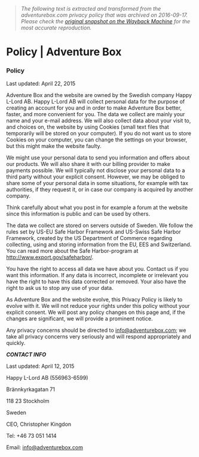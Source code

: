 > *The following text is extracted and transformed from the adventurebox.com privacy policy that was archived on 2016-09-17. Please check the [original snapshot on the Wayback Machine](https://web.archive.org/web/20160917114148id_/http%3A//blog.adventurebox.com/policy) for the most accurate reproduction.*

# Policy | Adventure Box

### Policy

Last updated: April 22, 2015

Adventure Box and the website are owned by the Swedish company Happy L-Lord AB. Happy L-Lord AB will collect personal data for the purpose of creating an account for you and in order to make Adventure Box better, faster, and more convenient for you. The data we collect are mainly your name and your e-mail address. We will also collect data about your visit to, and choices on, the website by using Cookies (small text files that temporarily will be stored on your computer). If you do not want us to store Cookies on your computer, you can change the settings on your browser, but this might make the website faulty.

We might use your personal data to send you information and offers about our products. We will also share it with our billing provider to make payments possible. We will typically not disclose your personal data to a third party without your explicit consent. However, we may be obliged to share some of your personal data in some situations, for example with tax authorities, if they request it, or in case our company is acquired by another company.

Think carefully about what you post in for example a forum at the website since this information is public and can be used by others.

The data we collect are stored on servers outside of Sweden. We follow the rules set by US-EU Safe Harbor Framework and US-Swiss Safe Harbor Framework, created by the US Department of Commerce regarding collecting, using and storing information from the EU, EES and Switzerland. You can read more about the Safe Harbor-program at <http://www.export.gov/safeharbor/>.

You have the right to access all data we have about you. Contact us if you want this information. If any data is incorrect, incomplete or irrelevant you have the right to have this data corrected or removed. Your also have the right to ask us to stop any use of your data.

As Adventure Box and the website evolve, this Privacy Policy is likely to evolve with it. We will not reduce your rights under this policy without your explicit consent. We will post any policy changes on this page and, if the changes are significant, we will provide a prominent notice.

Any privacy concerns should be directed to info@adventurebox.com; we take all privacy concerns very seriously and will respond appropriately and quickly.

_**CONTACT INFO**_

Last updated: April 12, 2015

Happy L-Lord AB (556963-6599)

Brännkyrkagatan 71

118 23 Stockholm

Sweden

CEO, Christopher Kingdon

Tel: +46 73 051 1414

Email: [info@adventurebox.com](mailto:info@adventurebox.com)
